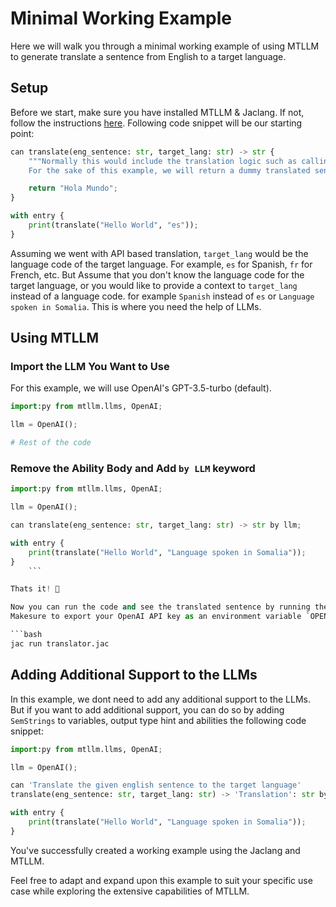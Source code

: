# Minimal Working Example

Here we will walk you through a minimal working example of using MTLLM to generate translate a sentence from English to a target language.

## Setup

Before we start, make sure you have installed MTLLM & Jaclang. If not, follow the instructions [here](/docs/quickstart/installation).
Following code snippet will be our starting point:

```python | translator.jac
can translate(eng_sentence: str, target_lang: str) -> str {
    """Normally this would include the translation logic such as calling an API.
    For the sake of this example, we will return a dummy translated sentence."""

    return "Hola Mundo";
}

with entry {
    print(translate("Hello World", "es"));
}
```

Assuming we went with API based translation, `target_lang` would be the language code of the target language. For example, `es` for Spanish, `fr` for French, etc. But Assume that you don't know the language code for the target language, or you would like to provide a context to `target_lang` instead of a language code. for example `Spanish` instead of `es` or `Language spoken in Somalia`. This is where you need the help of LLMs.

## Using MTLLM

### Import the LLM You Want to Use

For this example, we will use OpenAI's GPT-3.5-turbo (default).

```python | translator.jac
import:py from mtllm.llms, OpenAI;

llm = OpenAI();

# Rest of the code
```

### Remove the Ability Body and Add `by LLM` keyword

```python | translator.jac
import:py from mtllm.llms, OpenAI;

llm = OpenAI();

can translate(eng_sentence: str, target_lang: str) -> str by llm;

with entry {
    print(translate("Hello World", "Language spoken in Somalia"));
}
    ```

Thats it! 🎊

Now you can run the code and see the translated sentence by running the following command:
Makesure to export your OpenAI API key as an environment variable `OPENAI_API_KEY` before running the code.

```bash
jac run translator.jac
```

## Adding Additional Support to the LLMs

In this example, we dont need to add any additional support to the LLMs. But if you want to add additional support, you can do so by adding `SemStrings` to variables, output type hint and abilities the following code snippet:

```python | translator.jac
import:py from mtllm.llms, OpenAI;

llm = OpenAI();

can 'Translate the given english sentence to the target language'
translate(eng_sentence: str, target_lang: str) -> 'Translation': str by llm;

with entry {
    print(translate("Hello World", "Language spoken in Somalia"));
}
```

You've successfully created a working example using the Jaclang and MTLLM.

Feel free to adapt and expand upon this example to suit your specific use case while exploring the extensive capabilities of MTLLM.
